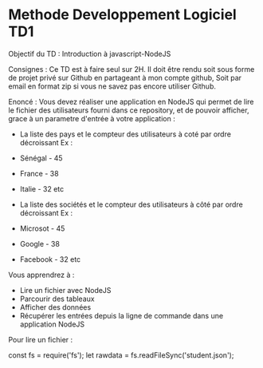 # Methode Developpement Logiciel TD1

Objectif du TD : Introduction à javascript-NodeJS

Consignes : Ce TD est à faire seul sur 2H. Il doit être rendu soit sous forme de projet privé sur Github en partageant à mon compte github, Soit par email en format zip si vous ne savez pas encore utiliser Github.

Enoncé : Vous devez réaliser une application en NodeJS qui permet de lire le fichier des utilisateurs fourni dans ce repository, et de pouvoir afficher, grace à un parametre d'entrée à votre application :

- La liste des pays et le compteur des utilisateurs à coté par ordre décroissant Ex :

- Sénégal - 45
- France - 38
- Italie - 32 etc

- La liste des sociétés et le compteur des utilisateurs à côté par ordre décroissant Ex :

- Microsot - 45
- Google - 38
- Facebook - 32 etc

Vous apprendrez à :

- Lire un fichier avec NodeJS
- Parcourir des tableaux
- Afficher des données
- Récupérer les entrées depuis la ligne de commande dans une application NodeJS

Pour lire un fichier :

const fs = require('fs'); let rawdata = fs.readFileSync('student.json');
